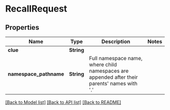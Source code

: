 # RecallRequest

## Properties

Name | Type | Description | Notes
------------ | ------------- | ------------- | -------------
**clue** | **String** |  | 
**namespace_pathname** | **String** | Full namespace name, where child namespaces are appended after their parents' names with '.' | 

[[Back to Model list]](../README.md#documentation-for-models) [[Back to API list]](../README.md#documentation-for-api-endpoints) [[Back to README]](../README.md)


